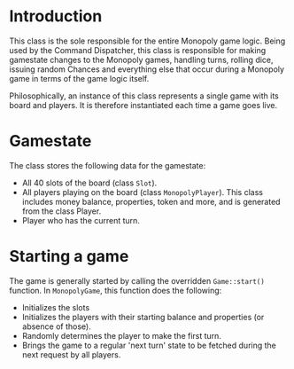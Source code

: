 # Introduction #

This class is the sole responsible for the entire Monopoly game logic. Being used by the Command Dispatcher, this class is responsible for making gamestate changes to the Monopoly games, handling turns, rolling dice, issuing random Chances and everything else that occur during a Monopoly game in terms of the game logic itself.

Philosophically, an instance of this class represents a single game with its board and players. It is therefore instantiated each time a game goes live.

# Gamestate #

The class stores the following data for the gamestate:

  * All 40 slots of the board (class `Slot`).
  * All players playing on the board (class `MonopolyPlayer`). This class includes money balance, properties, token and more, and is generated from the class Player.
  * Player who has the current turn.

# Starting a game #

The game is generally started by calling the overridden `Game::start()` function. In `MonopolyGame`, this function does the following:

  * Initializes the slots
  * Initializes the players with their starting balance and properties (or absence of those).
  * Randomly determines the player to make the first turn.
  * Brings the game to a regular 'next turn' state to be fetched during the next request by all players.